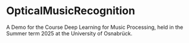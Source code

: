 # OpticalMusicRecognition
A Demo for the Course Deep Learning for Music Processing, held in the Summer term 2025 at the University of Osnabrück.
